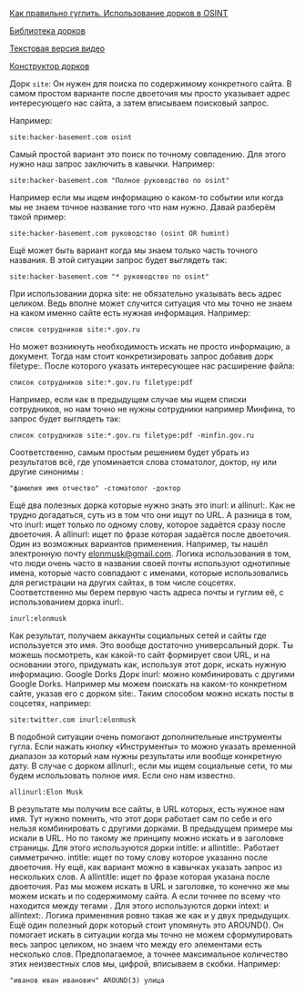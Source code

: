 [Как правильно гуглить. Использование дорков в OSINT](https://www.youtube.com/watch?v=ZHGCefWDD4Y "Как правильно гуглить. Использование дорков в OSINT")

[Библиотека дорков](https://www.exploit-db.com/google-hacking-database "Библиотека дорков")

[Текстовая версия видео](https://hacker-basement.com/2023/03/19/google-dorks-ispolzovanie-v-osint/)

[Конструктор дорков](https://dorksearch.com)

Дорк `site`: Он нужен для поиска по содержимому конкретного сайта. В самом простом варианте после двоеточия мы просто указывает адрес интересующего нас сайта, а затем вписываем поисковый запрос.

Например:
```
site:hacker-basement.com osint 
```
Самый простой вариант это поиск по точному совпадению. Для этого нужно наш запрос заключить в кавычки. Например:
```
site:hacker-basement.com "Полное руководство по osint"
```
Например если мы ищем информацию о каком-то событии или когда мы не знаем точное название того что нам нужно. Давай разберём такой пример:
```
site:hacker-basement.com руководство (osint OR humint) 
```
Ещё может быть вариант когда мы знаем только часть точного названия. В этой ситуации запрос будет выглядеть так:
```
site:hacker-basement.com "* руководство по osint"
```
При использовании дорка site: не обязательно указывать весь адрес целиком. Ведь вполне может случится ситуация что мы точно не знаем на каком именно сайте есть нужная информация. Например:
```
список сотрудников site:*.gov.ru
```
Но может возникнуть необходимость искать не просто информацию, а документ. Тогда нам стоит конкретизировать запрос добавив дорк filetype:. После которого указать интересующее нас расширение файла:
```
список сотрудников site:*.gov.ru filetype:pdf
```
Например, если как в предыдущем случае мы ищем списки сотрудников, но нам точно не нужны сотрудники например Минфина, то запрос будет выглядеть так:
```
список сотрудников site:*.gov.ru filetype:pdf -minfin.gov.ru
```
Соответственно, самым простым решением будет убрать из результатов всё, где упоминается слова стоматолог, доктор, ну или другие синонимы :
```
"фамилия имя отчество" -стоматолог -доктор
```

Ещё два полезных дорка которые нужно знать это inurl: и allinurl:. Как не трудно догадаться, суть из в том что они ищут по URL. А разница в том, что inurl: ищет только по одному слову, которое задаётся сразу после двоеточия. А allinurl: ищет по фразе которая задаётся после двоеточия.
Один из возможных вариантов применения. Например, ты нашёл электронную почту elonmusk@gmail.com. Логика использования в том, что люди очень часто в названии своей почты используют однотипные имена, которые часто совпадают с именами, которые использовались для регистрации на других сайтах, в том числе соцсетях.
Соответственно мы берем первую часть адреса почты и гуглим её, с использованием дорка inurl:.
```
inurl:elonmusk
```
Как результат, получаем аккаунты социальных сетей и сайты где используется это имя. Это вообще достаточно универсальный дорк. Ты можешь посмотреть, как какой-то сайт формирует свои URL, и на основании этого, придумать как, используя этот дорк, искать нужную информацию.
Google Dorks
Дорк inurl: можно комбинировать с другими Google Dorks. Например мы можем поискать на каком-то конкретном сайте, указав его с дорком site:. Таким способом можно искать посты в соцсетях, например:
```
site:twitter.com inurl:elonmusk
```
В подобной ситуации очень помогают дополнительные инструменты гугла. Если нажать кнопку «Инструменты» то можно указать временной диапазон за который нам нужны результаты или вообще конкретную дату.
В случае с дорком allinurl:, если мы ищем социальные сети, то мы будем использовать полное имя. Если оно нам известно.
```
allinurl:Elon Musk
```
В результате мы получим все сайты, в URL которых, есть нужное нам имя. Тут нужно помнить, что этот дорк работает сам по себе и его нельзя комбинировать с другими дорками.
В предыдущем примере мы искали в URL. Но по такому же принципу можно искать и в заголовке страницы. Для этого используются дорки intitle: и allintitle:. Работает симметрично. intitle: ищет по тому слову которое указанно после двоеточия. Ну ещё, как вариант можно в кавычках указать запрос из нескольких слов. А allintitle: ищет по фразе которая указана после двоеточия.
Раз мы можем искать в URL и заголовке, то конечно же мы можем искать и по содержимому сайта. А если точнее по всему что находится между тегами <body>. Для этого используются дорки intext: и allintext:. Логика применения ровно такая же как и у двух предыдущих.
Ещё один полезный дорк который стоит упомянуть это AROUND(). Он помогает искать в ситуации когда мы точно не можем сформулировать весь запрос целиком, но знаем что между его элементами есть несколько слов. Предполагаемое, а точнее максимальное количество этих неизвестных слов мы, цифрой, вписываем в скобки. Например:
```
"иванов иван иванович" AROUND(3) улица
```
